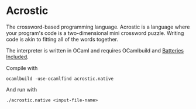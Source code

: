 
# Acrostic

The crossword-based programming language. Acrostic is a language where
your program's code is a two-dimensional mini crossword puzzle.
Writing code is akin to fitting all of the words together.

The interpreter is written in OCaml and requires OCamlbuild and
[Batteries Included](http://batteries.forge.ocamlcore.org/).

Compile with

    ocamlbuild -use-ocamlfind acrostic.native

And run with

    ./acrostic.native <input-file-name>
